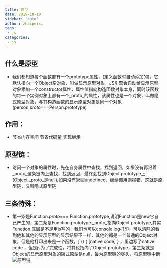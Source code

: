 ```yaml
---
title: 原型
date: 2019-10-10
sidebar: 'auto'
author: zhaipeixi
tags:
 - js
categories:
 - js
---
```

## 什么是原型
  - 我们都知道每个函数都有一个prototype属性，(定义函数时自动添加的)，它默认指向一个Object空对象，叫做显示原型对象，JS引擎会自动给显示原型对象添加一个constructor属性，属性值指向构造函数对象本身，同时该函数的每一个实例对象上都有一个_proto_的属性，该属性也是一个对象，叫做隐式原型对象，与其构造函数的显示原型对象是同一个对象(person._proto_===Person.prototype)
## 作用：
  * 节省内存空间  节省代码量  实现继承
## 原型链：
  * 访问一个对象的属性时，先在自身属性中查找，找到返回，如果没有再沿着_proto_这条链向上查找，找到返回，最终会找到Object.prototype上(Object._proto_是null),如果没有返回undefined，继续调用则报错，这就是原型链，又叫隐式原型链
## 三条特殊：
  * 第一条是Function._proto_=== Function.prototype,说明Function是new它自己产生的，第二条是Function.prototype._proto_指向Object.prototype,其实Function 底层是不是用js写的，我们也可以console.log打印，可以清除的看到他和其他的显示原型的显示结果不一样，其他的都是一个普通的Object对象，但是他打印出来是一个函数，ƒ () { [native code] } ，里边写了native code ，但是js为了完成性，将其也指向了Object.prototype，第三条就是Object的显示原型对象的隐式原型是null，最为原型链的尽头，将原型链中断
![原型链](https://coolcdn.igetcool.com/p/2020/8/37127d77d76c1e66d764b32fcdf4d503.png?_598x715.png)